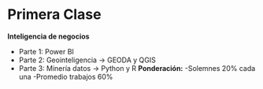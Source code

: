 # Primera Clase
**Inteligencia de negocios**
- Parte 1: Power BI
- Parte 2: Geointeligencia -> GEODA y QGIS
- Parte 3: Minería datos -> Python y R
**Ponderación:**
-Solemnes 20% cada una
-Promedio trabajos 60%